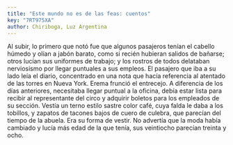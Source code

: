 ```yaml
---
title: "Este mundo no es de las feas: cuentos"
key: "7RT975XA"
author: Chiriboga, Luz Argentina
---
```

<div data-schema-version="8"><p>Al subir, lo primero que notó fue que algunos pasajeros tenían el cabello húmedo y olían a jabón barato, como si recién hubieran salidos de bañarse; otros lucían sus uniformes de trabajo; y los rostros de todos delataban nerviosismo por llegar puntuales a sus empleos. El pasajero que iba a su lado leía el diario, concentrado en una nota que hacía referencia al atentado de las torres en Nueva York. Erema frunció el entrecejo. A diferencia de los días anteriores, necesitaba llegar puntual a la oficina, debía estar lista para recibir al representante del circo y adquirir boletos para los empleados de su sección. Vestía un terno estilo sastre color café, cuya falda le daba a los tobillos, y zapatos de tacones bajos de cuero de culebra, que parecían del tiempo de la abuela. Era su forma de vestir. No advertía que la moda había cambiado y lucía más edad de la que tenía, sus veintiocho parecían treinta y ocho.</p> </div>